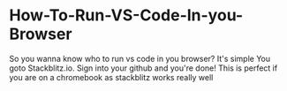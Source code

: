 # How-To-Run-VS-Code-In-you-Browser

So you wanna know who to run vs code in you browser? It's simple You goto Stackblitz.io. Sign into your github and you're done! This is perfect if you are on a chromebook as stackblitz works really well
